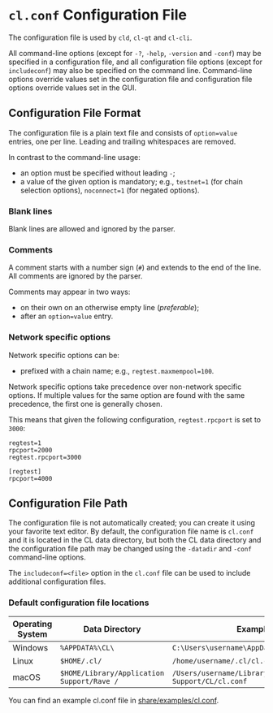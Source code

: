 # `cl.conf` Configuration File

The configuration file is used by `cld`, `cl-qt` and `cl-cli`.

All command-line options (except for `-?`, `-help`, `-version` and `-conf`) may be specified in a configuration file, and all configuration file options (except for `includeconf`) may also be specified on the command line. Command-line options override values set in the configuration file and configuration file options override values set in the GUI.

## Configuration File Format

The configuration file is a plain text file and consists of `option=value` entries, one per line. Leading and trailing whitespaces are removed.

In contrast to the command-line usage:
- an option must be specified without leading `-`;
- a value of the given option is mandatory; e.g., `testnet=1` (for chain selection options), `noconnect=1` (for negated options).

### Blank lines

Blank lines are allowed and ignored by the parser.

### Comments

A comment starts with a number sign (`#`) and extends to the end of the line. All comments are ignored by the parser.

Comments may appear in two ways:
- on their own on an otherwise empty line (_preferable_);
- after an `option=value` entry.

### Network specific options

Network specific options can be:
- prefixed with a chain name; e.g., `regtest.maxmempool=100`.

Network specific options take precedence over non-network specific options.
If multiple values for the same option are found with the same precedence, the
first one is generally chosen.

This means that given the following configuration, `regtest.rpcport` is set to `3000`:

```
regtest=1
rpcport=2000
regtest.rpcport=3000

[regtest]
rpcport=4000
```

## Configuration File Path

The configuration file is not automatically created; you can create it using your favorite text editor. By default, the configuration file name is `cl.conf` and it is located in the CL data directory, but both the CL data directory and the configuration file path may be changed using the `-datadir` and `-conf` command-line options.

The `includeconf=<file>` option in the `cl.conf` file can be used to include additional configuration files.

### Default configuration file locations

Operating System | Data Directory | Example Path
-- | -- | --
Windows | `%APPDATA%\CL\` | `C:\Users\username\AppData\Roaming\CL\cl.conf`
Linux | `$HOME/.cl/` | `/home/username/.cl/cl.conf`
macOS | `$HOME/Library/Application Support/Rave /` | `/Users/username/Library/Application Support/CL/cl.conf`

You can find an example cl.conf file in [share/examples/cl.conf](../share/examples/cl.conf).
